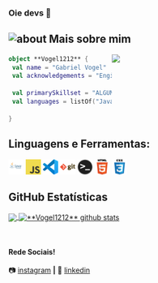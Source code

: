 ### Oie devs 👋

## <img width="45" alt="about" src="https://raw.github.com/elizarov/elizarov/master/about.png"> Mais sobre mim

<img align="right" width="300" src="https://i2.wp.com/allhtaccess.info/wp-content/uploads/2018/03/programming.gif?fit=1281%2C716&ssl=1" />

```kotlin
object **Vogel1212** {
 val name = "Gabriel Vogel"
 val acknowledgements = "Engineer AWS & Cloud"
 
 val primarySkillset = "ALGUMAS HABILIDADES"
 val languages = listOf("Java", "Python", "Delphi", "Yaml", "Delphi", "AWS CDK", "Cfn") 

}
```

## **Linguagens e Ferramentas:**  

<code><img height="30" src="https://raw.githubusercontent.com/github/explore/80688e429a7d4ef2fca1e82350fe8e3517d3494d/topics/java/java.png"></code>
<code><img height="30" src="https://raw.githubusercontent.com/github/explore/80688e429a7d4ef2fca1e82350fe8e3517d3494d/topics/javascript/javascript.png"></code>
<code><img height="30" src="https://raw.githubusercontent.com/github/explore/80688e429a7d4ef2fca1e82350fe8e3517d3494d/topics/visual-studio-code/visual-studio-code.png"></code>
<code><img height="30" src="https://raw.githubusercontent.com/github/explore/80688e429a7d4ef2fca1e82350fe8e3517d3494d/topics/git/git.png"></code>
<code><img height="30" src="https://raw.githubusercontent.com/github/explore/80688e429a7d4ef2fca1e82350fe8e3517d3494d/topics/terminal/terminal.png"></code>
<code><img height="30" src="https://raw.githubusercontent.com/github/explore/80688e429a7d4ef2fca1e82350fe8e3517d3494d/topics/html/html.png"></code>
<code><img height="30" src="https://raw.githubusercontent.com/github/explore/80688e429a7d4ef2fca1e82350fe8e3517d3494d/topics/css/css.png"></code>


## **GitHub Estatísticas**

<a href="https://github.com/Vogel1212">
  <img align="center" src="https://github-readme-stats.vercel.app/api/top-langs/?username=vogel1212&theme=dracula&hide_langs_below=1" />
</a>

<a href="https://github.com/Vogel1212">
 <img align="center" src="https://github-readme-stats.vercel.app/api?username=vogel1212&show_icons=true&theme=dracula&line_height=27" alt="**Vogel1212** github stats"/>
</a>

[instagram]: https://www.instagram.com/gabriel.vogel/
[linkedin]: https://www.linkedin.com/in/gabriel-vogel-a92149182/
<br>

#### Rede Sociais!

📷 [instagram][instagram] **|** 
👔 [linkedin][linkedin]
